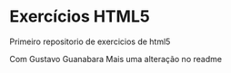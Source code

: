 # Exercícios HTML5
 Primeiro repositorio de exercicios de html5

 Com Gustavo Guanabara
Mais uma alteração no readme
